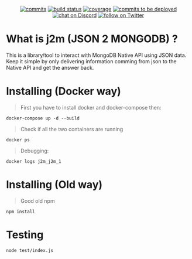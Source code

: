 <p align="center">
    <a href="https://github.com/tegila/j2m/commits/master">
        <img src="https://img.shields.io/badge/dynamic/json.svg?uri=https://raw.githubusercontent.com/tegila/j2m/master/package.json&query=$.version&label=j2m&prefix=v&suffix=-master&colorB=10ADED&style=for-the-badge"
            alt="commits"></a>
    <a href="https://gitlab.com/tegila/j2m/commits/master">
        <img src="https://img.shields.io/gitlab/pipeline/tegila/j2m/master.svg?style=for-the-badge&logo=gitlab"
            alt="build status"></a>
    <a href="https://coveralls.io/github/tegila/j2m">
        <img src="https://img.shields.io/coveralls/github/tegila/j2m.svg"
            alt="coverage"></a>
    <a href="https://github.com/badges/shields/compare/gh-pages...master">
        <img src="https://img.shields.io/github/commits-since/badges/shields/gh-pages.svg?label=commits%20to%20be%20deployed"
            alt="commits to be deployed"></a>
    <a href="https://discord.gg/xvukxpP">
        <img src="https://img.shields.io/discord/521119808520192009.svg?style=for-the-badge&logo=discord"
            alt="chat on Discord"></a>
    <a href="https://twitter.com/intent/follow?screen_name=tegila">
        <img src="https://img.shields.io/twitter/follow/tegila.svg?style=social&logo=twitter"
            alt="follow on Twitter"></a>
</p>

# What is j2m (JSON 2 MONGODB) ?

This is a library/tool to interact with MongoDB Native API using JSON data. 
Keep it simple by only delivering information comming from json to the Native API and get the answer back.

# Installing (Docker way)

> First you have to install docker and docker-compose then:

`docker-compose up -d --build`

> Check if all the two containers are running

`docker ps`

> Debugging:

`docker logs j2m_j2m_1` 

# Installing (Old way)

> Good old npm

`npm install`

# Testing 

`node test/index.js`
